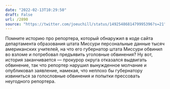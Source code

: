 ```yaml
---
date: "2022-02-13T10:29:50"
draft: False
url: /2890
source: "https://twitter.com/joeuchill/status/1492548681479995396?s=21"
---
```


Помните историю про репортера, который обнаружил в коде сайта департамента образования штата Миссури персональные данные тысяч американских учителей, на что его губернатор штата Миссури обвинил во взломе и потребовал предъявить уголовные обвинения? Ну вот, история заканчивается — прокурор округа отказался выдвигать обвинение, так что репортер нарушил вынужденное молчание и опубликовал заявление, намекая, что неплохо бы губернатору извиниться за голословные обвинения и попытки прессовать неугодного репортера.
